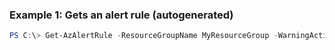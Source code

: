### Example 1: Gets an alert rule (autogenerated)
```powershell
PS C:\> Get-AzAlertRule -ResourceGroupName MyResourceGroup -WarningAction {WarningAction}
```


